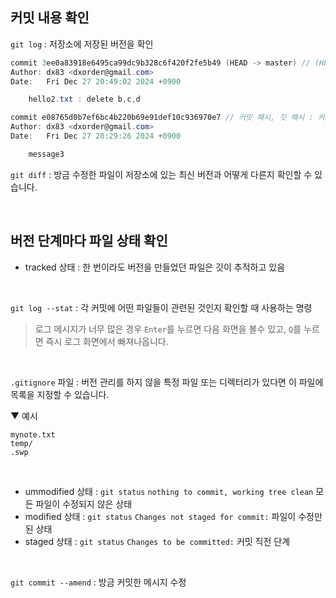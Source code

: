 ## 커밋 내용 확인
`git log` : 저장소에 저장된 버전을 확인

```c#
commit 3ee0a83918e6495ca99dc9b328c6f420f2fe5b49 (HEAD -> master) // (HEAD -> master) : 이 버전이 가낭 최신이라는 표시
Author: dx83 <dxorder@gmail.com>
Date:   Fri Dec 27 20:49:02 2024 +0900

    hello2.txt : delete b,c,d

commit e08765d0b7ef6bc4b220b69e91def10c936970e7 // 커밋 해시, 깃 해시 : 커밋을 구별하는 아이디
Author: dx83 <dxorder@gmail.com>
Date:   Fri Dec 27 20:29:26 2024 +0900

    message3
```

`git diff` : 방금 수정한 파일이 저장소에 있는 최신 버전과 어떻게 다른지 확인할 수 있습니다.

<br>

## 버전 단계마다 파일 상태 확인
- tracked 상태 : 한 번이라도 버전을 만들었던 파일은 깃이 추적하고 있음
<br>

`git log --stat` : 각 커밋에 어떤 파일들이 관련된 것인지 확인할 때 사용하는 명령<br>
> 로그 메시지가 너무 많은 경우 `Enter`를 누르면 다음 화면을 볼수 있고, `Q`를 누르면 즉시 로그 화면에서 빠져나옵니다.

<br>

`.gitignore` 파일 : 버전 관리를 하지 않을 특정 파일 또는 디렉터리가 있다면 이 파일에 목록을 지정할 수 있습니다.

▼ 예시
```
mynote.txt
temp/
.swp
```

<br>

- ummodified 상태 : `git status` `nothing to commit, working tree clean` 모든 파일이 수정되지 않은 상태
- modified 상태 : `git status` `Changes not staged for commit:` 파일이 수정만 된 상태
- staged 상태 : `git status` `Changes to be committed:` 커밋 직전 단계

<br>

`git commit --amend` : 방금 커밋한 메시지 수정
